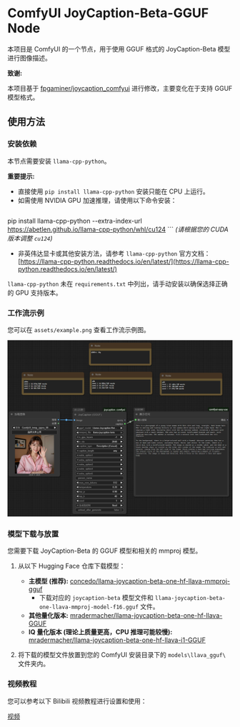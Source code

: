 # ComfyUI JoyCaption-Beta-GGUF Node

本项目是 ComfyUI 的一个节点，用于使用 GGUF 格式的 JoyCaption-Beta 模型进行图像描述。

**致谢:**

本项目基于 [fpgaminer/joycaption_comfyui](https://github.com/fpgaminer/joycaption_comfyui) 进行修改，主要变化在于支持 GGUF 模型格式。

## 使用方法

### 安装依赖

本节点需要安装 `llama-cpp-python`。

**重要提示:**

* 直接使用 `pip install llama-cpp-python` 安装只能在 CPU 上运行。
* 如需使用 NVIDIA GPU 加速推理，请使用以下命令安装：
    ```bash
pip install llama-cpp-python --extra-index-url https://abetlen.github.io/llama-cpp-python/whl/cu124
    ```
    *(请根据您的 CUDA 版本调整 `cu124`)*
* 非英伟达显卡或其他安装方法，请参考 `llama-cpp-python` 官方文档：
    [https://llama-cpp-python.readthedocs.io/en/latest/](https://llama-cpp-python.readthedocs.io/en/latest/)

`llama-cpp-python` 未在 `requirements.txt` 中列出，请手动安装以确保选择正确的 GPU 支持版本。

### 工作流示例

您可以在 `assets/example.png` 查看工作流示例图。

![工作流示例](assets/example.png)

### 模型下载与放置

您需要下载 JoyCaption-Beta 的 GGUF 模型和相关的 mmproj 模型。

1.  从以下 Hugging Face 仓库下载模型：
    * **主模型 (推荐):** [concedo/llama-joycaption-beta-one-hf-llava-mmproj-gguf](https://huggingface.co/concedo/llama-joycaption-beta-one-hf-llava-mmproj-gguf/tree/main)
        * 下载对应的 `joycaption-beta` 模型文件和 `llama-joycaption-beta-one-llava-mmproj-model-f16.gguf` 文件。
    * **其他量化版本:** [mradermacher/llama-joycaption-beta-one-hf-llava-GGUF](https://huggingface.co/mradermacher/llama-joycaption-beta-one-hf-llava-GGUF/tree/main)
    * **IQ 量化版本 (理论上质量更高，CPU 推理可能较慢):** [mradermacher/llama-joycaption-beta-one-hf-llava-i1-GGUF](https://huggingface.co/mradermacher/llama-joycaption-beta-one-hf-llava-i1-GGUF/tree/main)

2.  将下载的模型文件放置到您的 ComfyUI 安装目录下的 `models\llava_gguf\` 文件夹内。

### 视频教程

您可以参考以下 Bilibili 视频教程进行设置和使用：

[视频](https://www.bilibili.com/video/BV1JKJgzZEgR/)
